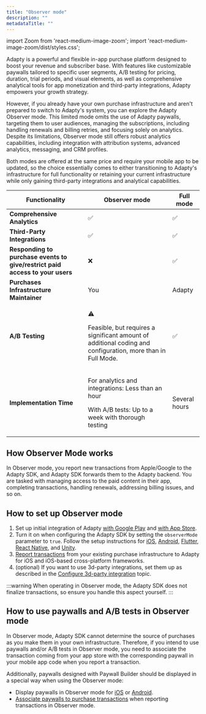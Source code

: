 ```yaml
---
title: "Observer mode"
description: ""
metadataTitle: ""
---
```


import Zoom from 'react-medium-image-zoom';
import 'react-medium-image-zoom/dist/styles.css';

Adapty is a powerful and flexible in-app purchase platform designed to boost your revenue and subscriber base. With features like customizable paywalls tailored to specific user segments, A/B testing for pricing, duration, trial periods, and visual elements, as well as comprehensive analytical tools for app monetization and third-party integrations, Adapty empowers your growth strategy.

However, if you already have your own purchase infrastructure and aren't prepared to switch to Adapty's system, you can explore the Adapty Observer mode. This limited mode omits the use of Adapty paywalls, targeting them to user audiences, managing the subscriptions, including handling renewals and billing retries, and focusing solely on analytics. Despite its limitations, Observer mode still offers robust analytics capabilities, including integration with attribution systems, advanced analytics, messaging, and CRM profiles. 

Both modes are offered at the same price and require your mobile app to be updated, so the choice essentially comes to either transitioning to Adapty's infrastructure for full functionality or retaining your current infrastructure while only gaining third-party integrations and analytical capabilities.

| Functionality | Observer mode | Full mode |
|-------------|-------------|---------|
| **Comprehensive Analytics** | ✅ | ✅ |
| **Third-Party Integrations** | ✅ | ✅ |
| **Responding to purchase events to give/restrict paid access to your users** | ❌ | ✅ |
| **Purchases Infrastructure Maintainer** | You | Adapty |
| **A/B Testing** | <p>:warning:</p><p>Feasible, but requires a significant amount of additional coding and configuration, more than in Full Mode.</p> | ✅ |
| **Implementation Time** | <p>For analytics and integrations: Less than an hour</p><p>With A/B tests: Up to a week with thorough testing</p> | Several hours |

## How Observer Mode works

In Observer mode, you report new transactions from Apple/Google to the Adapty SDK, and Adapty SDK forwards them to the Adapty backend. You are tasked with managing access to the paid content in their app, completing transactions, handling renewals, addressing billing issues, and so on.

## How to set up Observer mode

1. Set up initial integration of Adapty [with Google Play](initial-android) and [with App Store](initial_ios). 
2. Turn it on when configuring the Adapty SDK by setting the `observerMode` parameter to `true`. Follow the setup instructions for [iOS](sdk-installation-ios#configure-adapty-sdk), [Android](sdk-installation-android#configure-adapty-sdk), [Flutter](sdk-installation-flutter#configure-adapty-sdks-for-ios), [React Native](sdk-installation-reactnative#configure-adapty-sdks), and [Unity](sdk-installation-unity#configure-adapty-sdks).
3. [Report transactions](report-transactions-observer-mode) from your existing purchase infrastructure to Adapty for iOS and iOS-based cross-platform frameworks.
4. (optional) If you want to use 3d-party integrations, set them up as described in the [Configure 3d-party integration](configuration) topic.

:::warning
When operating in Observer mode, the Adapty SDK does not finalize transactions, so ensure you handle this aspect yourself.
:::

## How to use paywalls and A/B tests in Observer mode

In Observer mode, Adapty SDK cannot determine the source of purchases as you make them in your own infrastructure. Therefore, if you intend to use paywalls and/or A/B tests in Observer mode, you need to associate the transaction coming from your app store with the corresponding paywall in your mobile app code when you report a transaction.

Additionally, paywalls designed with Paywall Builder should be displayed in a special way when using the Observer mode:

- Display paywalls in Observer mode for [iOS](implement-observer-mode) or [Android](android-present-paywall-builder-paywalls-in-observer-mode).
- [Associate paywalls to purchase transactions](report-transactions-observer-mode) when reporting transactions in Observer mode.
